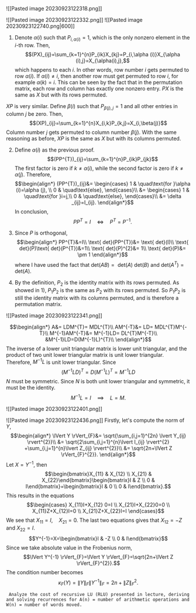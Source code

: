![[Pasted image 20230923122318.png]]

![[Pasted image 20230923122332.png]]
![[Pasted image 20230923122740.png|600]]
1. Denote $\alpha(i)$ such that $P_{i,\alpha (i)}=1$, which is the only nonzero element in the $i$-th row. Then,
$$(PX)_{ij}=\sum_{k=1}^{n}P_{ik}X_{kj}=P_{i,\alpha (i)}X_{\alpha (i),j}=X_{\alpha(i),j},$$
which happens to each $i$. In other words, row number $i$ gets permuted to row $\alpha (i)$. If $\alpha (i)≠i$, then another row must get permuted to row $i$, for example $\alpha (k)=i$. This can be seen by the fact that in the permutation matrix, each row and column has exactly one nonzero entry. $PX$ is the same as $X$ but with its rows permuted.

$XP$ is very similar. Define $\beta (i)$ such that $P_{\beta (j),j}=1$ and all other entries in column $j$ be zero. Then,
$$(XP)_{ij}=\sum_{k=1}^{n}X_{i,k}P_{k,j}=X_{i,\beta(j)}$$
Column number $j$ gets permuted to column number $\beta (j)$. With the same reasoning as before, $XP$ is the same as $X$ but with its columns permuted.

2. Define $\alpha (i)$ as the previous proof.
$$(PP^{T})_{ij}=\sum_{k=1}^{n}P_{ik}P_{jk}$$
The first factor is zero if $k≠\alpha (i)$, while the second factor is zero if $k≠\alpha (j)$. Therefore,
$$\begin{align*}
(PP^{T})_{ij}&= \begin{cases}
1  & \quad\text{for }\alpha (i)=\alpha (j), \\
0  & \quad\text{else},
\end{cases}\\
&= \begin{cases}
1  & \quad\text{for }i=j,\\
0 & \quad\text{else},
\end{cases}\\
&= \delta _{ij}=I_{ij}.
\end{align*}$$
In conclusion,
$$PP^{T}=I \quad\Leftrightarrow\quad P^{T}=P^{-1}.$$

3. Since $P$ is orthogonal,
$$\begin{align*}
 PP^{T}&=I\\
\text{ det}(PP^{T})&= \text{ det}(I)\\
 \text{ det}(P)\text{ det}(P^{T})&=1\\
\text{ det}(P)^{2}&= 1\\
\text{ det}(P)&= \pm 1
\end{align*}$$
where I have used the fact that $\text{ det}(AB)=\text{ det}(A)\text{ det}(B)$ and $\text{ det}(A^{T})=\text{ det}(A)$.

4. By the definition, $P_{2}$ is the identity matrix with its rows permuted. As showed in 1), $P_{1}P_{2}$ is the same as $P_{2}$ with its rows permuted. So $P_{1}P_{2}$ is still the identity matrix with its columns permuted, and is therefore a permutation matrix.


![[Pasted image 20230923122341.png]]

$$\begin{align*}
A&= LDM^{T}= MDL^{T}\\
AM^{-T}&= LD= MDL^{T}M^{-T}\\
M^{-1}AM^{-T}&= M^{-1}LD= DL^{T}M^{-T}\\
&M^{-1}LD=D(M^{-1}L)^{T}\\
\end{align*}$$
The inverse of a lower unit triangular matrix is lower unit triangular, and the product of two unit lower triangular matrix is unit lower triangular. Therefore, $M^{-1}L$ is unit lower triangular. Since
$$(M^{-1}LD)^{T}=D(M^{-1}L)^{T}=M^{-1}LD$$
$N$ must be symmetric. Since $N$ is both unit lower triangular and symmetric, it must be the identity.
$$M^{-1}L=I \quad\implies\quad L=M.$$

![[Pasted image 20230923122401.png]]

![[Pasted image 20230923122436.png]]
Firstly, let's compute the norm of $Y$,
$$\begin{align*}
\lVert Y \rVert_{F}&= \sqrt{\sum_{i,j=1}^{2n} \lvert Y_{ij} \rvert^{2}}\\
&= \sqrt{2\sum_{i,j=1}^{n}\lvert I_{ij} \rvert^{2} +\sum_{i,j=1}^{n}\lvert Z_{ij} \rvert^{2}}\\
&= \sqrt{2n+\lVert Z \rVert_{F}^{2}}.
\end{align*}$$
Let $X=Y^{-1}$, then
$$\begin{bmatrix}X_{11} & X_{12} \\ X_{21} & X_{22}\end{bmatrix}\begin{bmatrix}I & Z \\ 0 & I\end{bmatrix}=\begin{bmatrix}I & 0 \\ 0 & I\end{bmatrix}.$$
This results in the equations
$$\begin{cases}
X_{11}I+X_{12} 0=I \\
X_{21}I+X_{22}0=0 \\
X_{11}Z+X_{12}I=0 \\
X_{21}Z+X_{22}I=I
\end{cases}$$
We see that $X_{11}=I,\quad X_{21}=0$. The last two equations gives that $X_{12}=-Z$ and $X_{22}=I$. 
$$Y^{-1}=X=\begin{bmatrix}I & -Z \\ 0 & I\end{bmatrix}$$
Since we take absolute value in the Frobenius norm, 
$$\lVert Y^{-1} \rVert_{F}=\lVert Y \rVert_{F}=\sqrt{2n+\lVert Z \rVert_{F}^{2}}.$$
The condition number becomes
$$\kappa _{F}(Y)=\lVert Y \rVert_{F}\lVert Y^{-1} \rVert_{F}=2n+\lVert Z \rVert_{F}^{2}.$$

```ad-question
 Analyze the cost of recursive LU (RLU) presented in lecture, deriving and solving recurrences for A(n) = number of arithmetic operations and W(n) = number of words moved.

```
